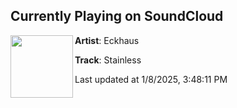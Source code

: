 ## Currently Playing on SoundCloud

[<img align="left" width="100" src="https://i1.sndcdn.com/artworks-mKbyWzV1SgZZkxzz-QL9YWw-t500x500.jpg">](https://soundcloud.com/eckhaus-music/eckhaus-stainles)

**Artist**: Eckhaus 

**Track**: Stainless

Last updated at 1/8/2025, 3:48:11 PM
